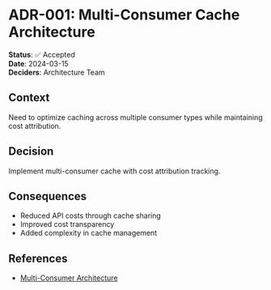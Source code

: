 # ADR-001: Multi-Consumer Cache Architecture

**Status**: ✅ Accepted  
**Date**: 2024-03-15  
**Deciders**: Architecture Team  

## Context
Need to optimize caching across multiple consumer types while maintaining cost attribution.

## Decision
Implement multi-consumer cache with cost attribution tracking.

## Consequences
- Reduced API costs through cache sharing
- Improved cost transparency
- Added complexity in cache management

## References
- [Multi-Consumer Architecture](../architecture/multi-consumer-raw-data-architecture.md)

